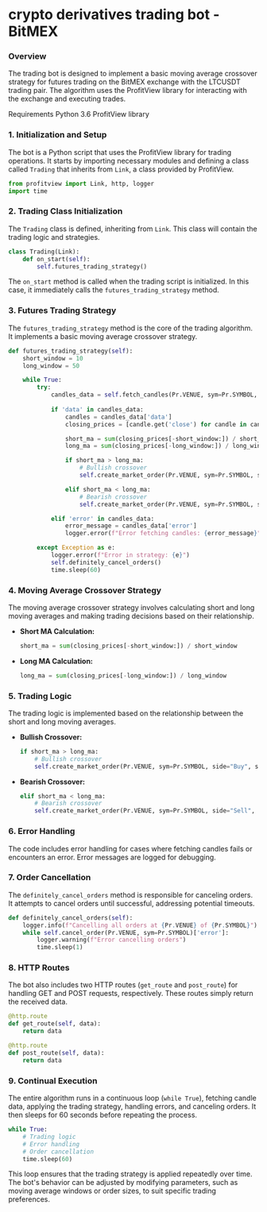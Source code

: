 # crypto derivatives trading bot - BitMEX

### Overview
The trading bot is designed to implement a basic moving average crossover strategy for futures trading on the BitMEX exchange with the LTCUSDT trading pair. The algorithm uses the ProfitView library for interacting with the exchange and executing trades.

Requirements
Python 3.6
ProfitView library 

### 1. Initialization and Setup

The bot is a Python script that uses the ProfitView library for trading operations. It starts by importing necessary modules and defining a class called `Trading` that inherits from `Link`, a class provided by ProfitView.

```python
from profitview import Link, http, logger
import time
```

### 2. Trading Class Initialization

The `Trading` class is defined, inheriting from `Link`. This class will contain the trading logic and strategies.

```python
class Trading(Link):
    def on_start(self):
        self.futures_trading_strategy()
```

The `on_start` method is called when the trading script is initialized. In this case, it immediately calls the `futures_trading_strategy` method.

### 3. Futures Trading Strategy

The `futures_trading_strategy` method is the core of the trading algorithm. It implements a basic moving average crossover strategy.

```python
def futures_trading_strategy(self):
    short_window = 10
    long_window = 50

    while True:
        try:
            candles_data = self.fetch_candles(Pr.VENUE, sym=Pr.SYMBOL, level='1d')
            
            if 'data' in candles_data:
                candles = candles_data['data']
                closing_prices = [candle.get('close') for candle in candles]

                short_ma = sum(closing_prices[-short_window:]) / short_window
                long_ma = sum(closing_prices[-long_window:]) / long_window

                if short_ma > long_ma:
                    # Bullish crossover
                    self.create_market_order(Pr.VENUE, sym=Pr.SYMBOL, side="Buy", size=1000000)

                elif short_ma < long_ma:
                    # Bearish crossover
                    self.create_market_order(Pr.VENUE, sym=Pr.SYMBOL, side="Sell", size=1000)

            elif 'error' in candles_data:
                error_message = candles_data['error']
                logger.error(f"Error fetching candles: {error_message}")

        except Exception as e:
            logger.error(f"Error in strategy: {e}")
            self.definitely_cancel_orders()
            time.sleep(60)
```

### 4. Moving Average Crossover Strategy

The moving average crossover strategy involves calculating short and long moving averages and making trading decisions based on their relationship.

- **Short MA Calculation:**
  ```python
  short_ma = sum(closing_prices[-short_window:]) / short_window
  ```

- **Long MA Calculation:**
  ```python
  long_ma = sum(closing_prices[-long_window:]) / long_window
  ```

### 5. Trading Logic

The trading logic is implemented based on the relationship between the short and long moving averages.

- **Bullish Crossover:**
  ```python
  if short_ma > long_ma:
      # Bullish crossover
      self.create_market_order(Pr.VENUE, sym=Pr.SYMBOL, side="Buy", size=1000000)
  ```

- **Bearish Crossover:**
  ```python
  elif short_ma < long_ma:
      # Bearish crossover
      self.create_market_order(Pr.VENUE, sym=Pr.SYMBOL, side="Sell", size=1000)
  ```

### 6. Error Handling

The code includes error handling for cases where fetching candles fails or encounters an error. Error messages are logged for debugging.

### 7. Order Cancellation

The `definitely_cancel_orders` method is responsible for canceling orders. It attempts to cancel orders until successful, addressing potential timeouts.

```python
def definitely_cancel_orders(self):
    logger.info(f"Cancelling all orders at {Pr.VENUE} of {Pr.SYMBOL}")
    while self.cancel_order(Pr.VENUE, sym=Pr.SYMBOL)['error']:
        logger.warning(f"Error cancelling orders")
        time.sleep(1)
```

### 8. HTTP Routes

The bot also includes two HTTP routes (`get_route` and `post_route`) for handling GET and POST requests, respectively. These routes simply return the received data.

```python
@http.route
def get_route(self, data):
    return data

@http.route
def post_route(self, data):
    return data
```

### 9. Continual Execution

The entire algorithm runs in a continuous loop (`while True`), fetching candle data, applying the trading strategy, handling errors, and canceling orders. It then sleeps for 60 seconds before repeating the process.

```python
while True:
    # Trading logic
    # Error handling
    # Order cancellation
    time.sleep(60)
```

This loop ensures that the trading strategy is applied repeatedly over time. The bot's behavior can be adjusted by modifying parameters, such as moving average windows or order sizes, to suit specific trading preferences.




